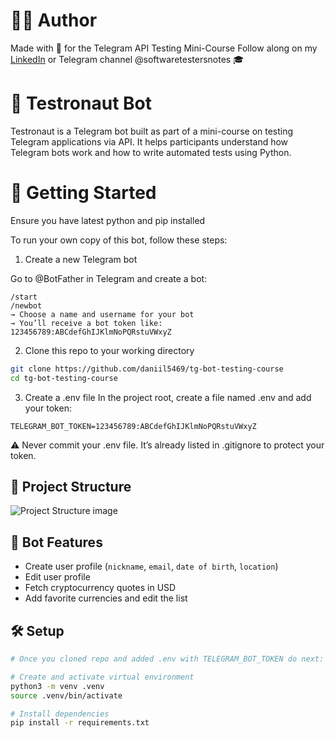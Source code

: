 # 🧑‍💻 Author

Made with 💙 for the Telegram API Testing Mini-Course
Follow along on my [LinkedIn](https://www.linkedin.com/in/daniil-shapovalov/) or Telegram channel @softwaretestersnotes 🎓

# 🤖 Testronaut Bot

Testronaut is a Telegram bot built as part of a mini-course on testing Telegram applications via API. It helps participants understand how Telegram bots work and how to write automated tests using Python.

# 🚀 Getting Started

Ensure you have latest python and pip installed

To run your own copy of this bot, follow these steps:

1. Create a new Telegram bot

Go to @BotFather in Telegram and create a bot:

```text
/start
/newbot
→ Choose a name and username for your bot
→ You’ll receive a bot token like: 123456789:ABCdefGhIJKlmNoPQRstuVWxyZ
```

2. Clone this repo to your working directory

```bash
git clone https://github.com/daniil5469/tg-bot-testing-course
cd tg-bot-testing-course
```

3. Create a .env file
In the project root, create a file named .env and add your token:

```env
TELEGRAM_BOT_TOKEN=123456789:ABCdefGhIJKlmNoPQRstuVWxyZ
```

⚠️ Never commit your .env file.
It’s already listed in .gitignore to protect your token.

## 📁 Project Structure

![Project Structure image](assests/pproject_structure.png)

## 📌 Bot Features

- Create user profile (`nickname`, `email`, `date of birth`, `location`)
- Edit user profile
- Fetch cryptocurrency quotes in USD
- Add favorite currencies and edit the list

## 🛠️ Setup

```bash
# Once you cloned repo and added .env with TELEGRAM_BOT_TOKEN do next:

# Create and activate virtual environment
python3 -m venv .venv
source .venv/bin/activate

# Install dependencies
pip install -r requirements.txt
